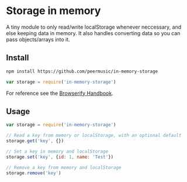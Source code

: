 # Storage in memory

A tiny module to only read/write localStorage whenever neccessary, and else keeping data in memory. It also handles converting data so you can pass objects/arrays into it.

## Install

```sh
npm install https://github.com/peermusic/in-memory-storage
```

```js
var storage = require('in-memory-storage')
```

For reference see the [Browserify Handbook](https://github.com/substack/browserify-handbook#how-node_modules-works).

## Usage

```js
var storage = require('in-memory-storage')

// Read a key from memory or localStorage, with an optional default
storage.get('key', {})

// Set a key in memory and localStorage
storage.set('key', {id: 1, name: 'Test'})

// Remove a key from memory and localStorage
storage.remove('key')
```
